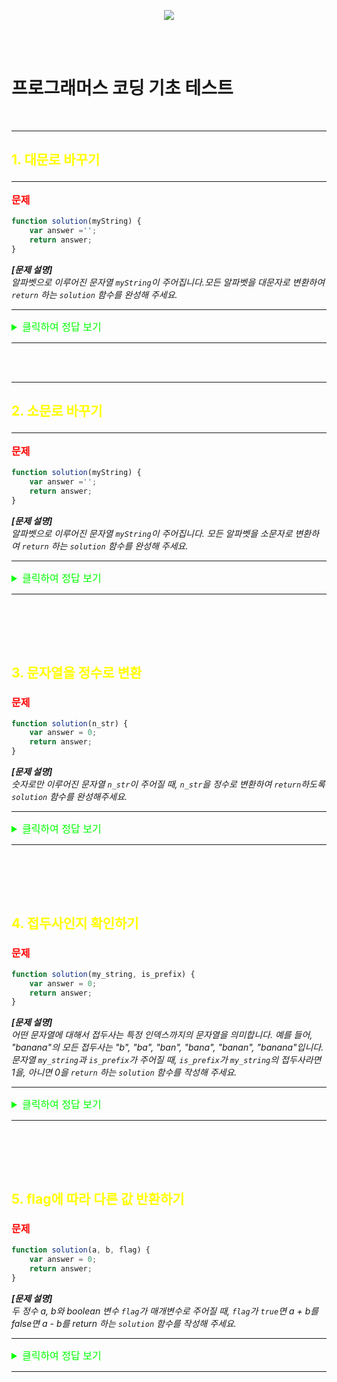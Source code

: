 <p align="center">
  <img src="https://file.newswire.co.kr/data/datafile2/thumb_640/2022/07/1994211446_20220703180818_7260737807.jpg">
</p>
</br></br>

# 프로그래머스 코딩 기초 테스트

</br>

---
## <p style="color:yellow;">1. 대문로 바꾸기</p>
---
**<p style="color:red; font-size:16px;">문제</p>**

```javascript
function solution(myString) {
    var answer ='';
    return answer;
}
```

__*[문제 설명]*__</br>
*알파벳으로 이루어진 문자열 `myString`이 주어집니다.모든 알파벳을 대문자로 변환하여 `return` 하는 `solution` 함수를 완성해 주세요.*</br>

---

<details>
<summary style="color:lime; font-size:16px;">클릭하여 정답 보기</summary>
<div markdown="1"></br>

```javascript
//이 함수는 solution 이라는 함수로 정의 되어있고, myString 이라는 파라미터 즉, 매개변수를 받아서 처리하는 역할을 한다
function solution(myString) {

//한번 밖에 쓰지 않을거니 answer를 let으로 변수 선언, 매개변수 myString을 toUpperCase() 메서드를 사용하여 대문자로 변경 한 후 answer 변수에 값을 저장
let answer = myString.toUpperCase();

//변경된 값을 반환
return answer;
}
```
**<span style="font-size:20px; color:tomato">🧐 공부한 것 정리</span>**

>메서드 `toUpperCase()`는 대문자로 변환된 호출 문자열 값을 반환합니다(값이 문자열이 아닌 경우 문자열로 변환됨)

>영어로 된 문자열은 `toUpperCase()`, `toLowerCase()` 메서드를 사용하여 각각 대문자, 소문자로 변경할 수 있다.


</div>
</details>


---

</br></br>

---
## <p style="color:yellow;">2. 소문로 바꾸기</p>
---

**<p style="color:red; font-size:16px;">문제</p>**

```javascript
function solution(myString) {
    var answer ='';
    return answer;
}
```

__*[문제 설명]*__</br>
*알파벳으로 이루어진 문자열 `myString`이 주어집니다. 모든 알파벳을 소문자로 변환하여 `return` 하는 `solution` 함수를 완성해 주세요.*

---

<details>
<summary style="color:lime; font-size:16px;">클릭하여 정답 보기</summary>
<div markdown="1">

```javascript
//이 함수는 solution 이라는 함수로 정의 되어있고, myString 이라는 파라미터 즉, 매개변수를 받아서 처리하는 역할을 한다
function solution(myString) {

    //한번 밖에 쓰지 않을거니 answer를 let으로 변수 선언, 매개변수 myString을 toLowerCase() 메서드를 사용하여 대문자로 변경 한 후 answer 변수에 값을 저장
    let answer = myString.toLowerCase();

    //값을 반환
    return answer;
}
```
**<span style="font-size:20px; color:tomato">🧐 공부한 것 정리</span>**

>메서드 `toLowerCase()`는 소문자로 변환된 호출 문자열 값을 반환합니다(값이 문자열이 아닌 경우 문자열로 변환됨)

>영어로 된 문자열은 `toUpperCase()`, `toLowerCase()` 메서드를 사용하여 각각 대문자, 소문자로 변경할 수 있다.


</div>
</details>


---
</br></br>
---
## <p style="color:yellow;">3. 문자열을 정수로 변환</p>

**<p style="color:red; font-size:16px;">문제</p>**

```javascript
function solution(n_str) {
    var answer = 0;
    return answer;
}
```

__*[문제 설명]*__</br>
*숫자로만 이루어진 문자열 `n_str`이 주어질 때, `n_str`을 정수로 변환하여 `return`하도록 `solution` 함수를 완성해주세요.*

---

<details>
<summary style="color:lime; font-size:16px;">클릭하여 정답 보기</summary>
<div markdown="1"></br>

```javascript
//함수 solution은 n_str이라는 매개변수를 가진 함수로 정의한다
function solution(n_str) {

    //문자열을 정수로 변환해주는 과정 number 메서드를 사용하여 메서드 안에 매개변수를 담는다.
    let answer = Number(n_str);

    //값을 반환
    return answer;
}
```
**<span style="font-size:20px; color:tomato">🧐 공부한 것 정리</span>**
>`Number()`은 문자열을 숫자로 변환하는 함수

>숫자로 변환할 수 없는 값인 경우 NaN을 반환


</div>
</details>


------
</br></br>
---
## <p style="color:yellow;">4. 접두사인지 확인하기</p>

**<p style="color:red; font-size:16px;">문제</p>**

```javascript
function solution(my_string, is_prefix) {
    var answer = 0;
    return answer;
}
```

__*[문제 설명]*__</br>
*어떤 문자열에 대해서 접두사는 특정 인덱스까지의 문자열을 의미합니다. 예를 들어, "banana"의 모든 접두사는 "b", "ba", "ban", "bana", "banan", "banana"입니다.
문자열 `my_string`과 `is_prefix`가 주어질 때, `is_prefix`가 `my_string`의 접두사라면 1을, 아니면 0을 `return` 하는 `solution` 함수를 작성해 주세요.*

---

<details>
<summary style="color:lime; font-size:16px;">클릭하여 정답 보기</summary>
<div markdown="1"></br>

```javascript
// solution이라는 함수는 my_string, is_prefix 두개의 매개변수를 받는 함수로 정의
function solution(my_string, is_prefix) {

    //answer는 0을 저장한다
    let answer = 0;

    //조건문 활용
    //startsWith 호출하여 my_string이 is_prefix로 시작한다면 answer = 1로 저장
    if (my_string.startsWith(is_prefix)) {
        answer = 1;

    //true가 아니라면 answer를 반환
    } else {
        return answer;
    }
    return answer;
}
```
**<span style="font-size:20px; color:tomato">🧐 공부한 것 정리</span>**
>`.startsWith()`는 주어진 문자열이 특정 문자열로 시작하는지 확인한다

>주어진 문자열로 시작한다면 `true`, 아니면 `false`를 반환


</div>
</details>


---
</br></br>
---
## <p style="color:yellow;">5. flag에 따라 다른 값 반환하기</p>

**<p style="color:red; font-size:16px;">문제</p>**

```javascript
function solution(a, b, flag) {
    var answer = 0;
    return answer;
}
```

__*[문제 설명]*__</br>
*두 정수 a, b와 boolean 변수 `flag`가 매개변수로 주어질 때, `flag`가 `true`면 a + b를 false면 a - b를 return 하는 `solution` 함수를 작성해 주세요.*

---

<details>
<summary style="color:lime; font-size:16px;">클릭하여 정답 보기</summary>
<div markdown="1"></br>

```javascript
//solution이라는 함수는 정수 a, b와 매개변수 flag를 받아서 처리하는 함수로 정의
function solution(a, b, flag) {
    //answer에 0을 저장
    let answer = 0;
    //flag가 'true'일 때 조건문 작성
    if (flag == true) {
        answer =  a + b;
    //flag가 'true'가 아닐 때
    } else {
        answer = a - b;
    }
    return answer;
}
```
**<span style="font-size:20px; color:tomato">🧐 공부한 것 정리</span>**
>`boolean 변수`란
어떤 프로그래밍 언어에도 존재하는 자료형, 값이 `true` 또는 `false`, 총 2개밖에 존재하지 않는 자료형, 바로 Boolean 자료형이다.

>이 변수는 `true` 또는 `false` 두 가지 값 중 하나를 가질 수 있다.


</div>
</details>


---